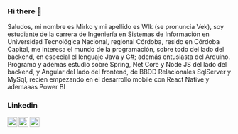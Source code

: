 ### Hi there 👋


Saludos, mi nombre es Mirko y mi apellido es Wlk (se pronuncia Vek), soy estudiante de la carrera de Ingeniería en Sistemas de Información en Universidad Tecnológica Nacional, regional Córdoba, resido en Córdoba Capital, me interesa el mundo de la programación, sobre todo del lado del backend, en especial el lenguaje Java y C#; además entusiasta del Arduino.
Programo y ademas estudio sobre Spring, Net Core y Node JS del lado del backend, y Angular del lado del frontend, de BBDD Relacionales SqlServer y MySql, recien empezando en el desarrollo mobile con React Native y ademaaas Power BI 

### Linkedin

[<img align="left" alt="mirko | LinkedIn" width="22px" src="https://cdn.jsdelivr.net/npm/simple-icons@v3/icons/linkedin.svg" />][linkedin]
[<img align="left" alt="mirko | LinkedIn" width="22px" src="https://cdn.jsdelivr.net/npm/simple-icons@3.13.0/icons/gmail.svg" />][gmail]
[<img align="left" alt="mirko | LinkedIn" width="22px" src="https://cdn.jsdelivr.net/npm/simple-icons@3.13.0/icons/whatsapp.svg" />][wsp]


[linkedin]: https://www.linkedin.com/in/mirko-wlk-002259195
[gmail]: mailto:mirkoivowlk@gmail.com
[wsp]: https://api.whatsapp.com/send?phone=543517439345
